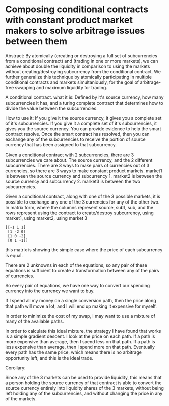 Composing conditional contracts with constant product market makers to solve arbitrage issues between them
===============

Abstract:
By atomically (creating or destroying a full set of subcurrencies from a conditional contract) and (trading in one or more markets), we can achieve about double the liquidity in comparison to using the markets without creating/destroying subcurrency from the conditional contract. We further generalize this technique by atomically participating in multiple conditional contracts and markets simultaniously, for the goal of arbitrage-free swapping and maximum liquidity for trading.


A conditional contract.
what it is:
Defined by it's source currency, how many subcurrencies it has, and a turing complete contract that determines how to divide the value between the subcurrencies.

How to use it:
If you give it the source currency, it gives you a complete set of it's subcurrencies.
If you give it a complete set of it's subcurrencies, it gives you the source currency.
You can provide evidence to help the smart contract resolve.
Once the smart contract has resolved, then you can exchange any of the subcurrencies to receive the portion of source currency that has been assigned to that subcurrency.

Given a conditional contract with 2 subcurrencies, there are 3 subcurrencies we care about. The source currency, and the 2 different subcurrencies.
There are 3 ways to make pairs of currencies out of 3 currencies, so there are 3 ways to make constant product markets. market1 is between the source currency and subcurrency 1. market2 is between the source currency and subcurrency 2. market3 is between the two subcurrencies.

Given a conditional contract, along with one of the 3 possible markets, it is possible to exchange any one of the 3 currencies for any of the other two.
In matrix form, where the columns represent source, sub1, sub, and the rows represent using the contract to create/destroy subcurrency, using market1, using market2, using market 3

```
[[-1 1 1]
 [1 -2 0]
 [1 0 -2]
 [0 1 -1]]
```
this matrix is showing the simple case where the price of each subcurrency is equal.

There are 2 unknowns in each of the equations, so any pair of these equations is sufficient to create a transformation between any of the pairs of currencies.

So every pair of equations, we have one way to convert our spending currency into the currency we want to buy.

If I spend all my money on a single conversion path, then the price along that path will move a lot, and I will end up making it expensive for myself.

In order to minimize the cost of my swap, I may want to use a mixture of many of the available paths.

In order to calculate this ideal mixture, the strategy I have found that works is a simple gradient descent. I look at the price on each path. If a path is more expensive than average, then I spend less on that path. If a path is less expensive than average, then I spend more on that path. Eventually every path has the same price, which means there is no arbitrage opportunity left, and this is the ideal trade.


Corollary:

Since any of the 3 markets can be used to provide liquidity, this means that a person holding the source currency of that contract is able to convert the source currency entirely into liquidity shares of the 3 markets, without being left holding any of the subcurrencies, and without changing the price in any of the markets.
